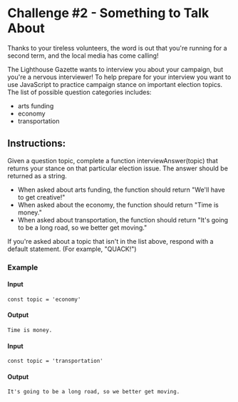 # Challenge #2 - Something to Talk About

<p>Thanks to your tireless volunteers, the word is out that you're running for a second term, and the local media has come calling!

The Lighthouse Gazette wants to interview you about your campaign, but you're a nervous interviewer! To help prepare for your interview you want to use JavaScript to practice campaign stance on important election topics. The list of possible question categories includes:
<ul>
   <li>arts funding</li>
   <li>economy</li>
   <li>transportation</li>
</ul>
</p>

## Instructions: 

<p>Given a question topic, complete a function interviewAnswer(topic) that returns your stance on that particular election issue. The answer should be returned as a string.
<ul>
   <li>When asked about arts funding, the function should return "We'll have to get creative!"</li>
   <li>When asked about the economy, the function should return "Time is money."</li>
   <li>When asked about transportation, the function should return "It's going to be a long road, so we better get moving."</li>
</ul>
If you're asked about a topic that isn't in the list above, respond with a default statement. (For example, "QUACK!")
</p>

### Example 
#### Input
``` 
const topic = 'economy'
```

#### Output
```
Time is money.
```   
#### Input
``` 
const topic = 'transportation'
```

#### Output
```
It's going to be a long road, so we better get moving.
```